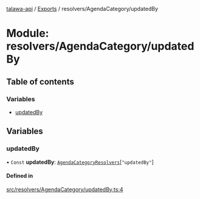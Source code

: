[talawa-api](../README.md) / [Exports](../modules.md) / resolvers/AgendaCategory/updatedBy

# Module: resolvers/AgendaCategory/updatedBy

## Table of contents

### Variables

- [updatedBy](resolvers_AgendaCategory_updatedBy.md#updatedby)

## Variables

### updatedBy

• `Const` **updatedBy**: [`AgendaCategoryResolvers`](types_generatedGraphQLTypes.md#agendacategoryresolvers)[``"updatedBy"``]

#### Defined in

[src/resolvers/AgendaCategory/updatedBy.ts:4](https://github.com/PalisadoesFoundation/talawa-api/blob/9fa6a1c/src/resolvers/AgendaCategory/updatedBy.ts#L4)
